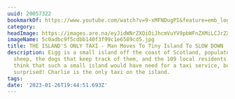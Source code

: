 ```yaml
---
uuid: 20057322
bookmarkOf: https://www.youtube.com/watch?v=9-xMFNDugPI&feature=emb_logo
category:
headImage: https://images.are.na/eyJidWNrZXQiOiJhcmVuYV9pbWFnZXMiLCJrZXkiOiIyMDA1NzMyMi9vcmlnaW5hbF81YzBhZGJjOWY1Y2RiYjE0MGYzZjk5YzFlNjU4OWNkNS5qcGciLCJlZGl0cyI6eyJyZXNpemUiOnsid2lkdGgiOjEyMDAsImhlaWdodCI6MTIwMCwiZml0IjoiaW5zaWRlIiwid2l0aG91dEVubGFyZ2VtZW50Ijp0cnVlfSwid2VicCI6eyJxdWFsaXR5Ijo5MH0sImpwZWciOnsicXVhbGl0eSI6OTB9LCJyb3RhdGUiOm51bGx9fQ==?bc=0
imageName: 5c0adbc9f5cdbb140f3f99c1e6589cd5.jpg
title: THE ISLAND'S ONLY TAXI - Man Moves To Tiny Island To SLOW DOWN
description: Eigg is a small island off the coast of Scotland, populated mostly by
  sheep, the dogs that keep track of them, and the 109 local residents. You wouldn't
  think that such a small island would have need for a taxi service, but you'll be
  surprised! Charlie is the only taxi on the island.
tags:
date: '2023-01-26T19:44:51.693Z'
---
```


